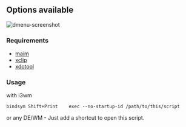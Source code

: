 ## Options available

![dmenu-screenshot](https://i.imgur.com/2GiTOkr.gif)
### Requirements


 - [maim](https://github.com/naelstrof/maim)
 - [xclip](https://github.com/astrand/xclip)
 - [xdotool](https://github.com/jordansissel/xdotool)

### Usage
with i3wm

    bindsym Shift+Print    exec --no-startup-id /path/to/this/script

or any DE/WM - Just add a shortcut to open this script.
